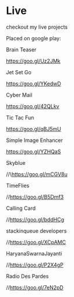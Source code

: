 # Live
checkout my live projects


Placed on google play:

Brain Teaser

https://goo.gl/Uz2JMk


Jet Set Go

https://goo.gl/YKedwD


Cyber Mail

https://goo.gl/42QLkv


Tic Tac Fun

https://goo.gl/qBJ5mU


Simple Image Enhancer

https://goo.gl/YZHQaS

Skyblue

//\\https://goo.gl/mCGV8u

TimeFlies

//https://goo.gl/B5Dmf3

Calling Card

//https://goo.gl/bddHCg

stackinqueue developers

//https://goo.gl/XCpAMC

HaryanaSwarnaJayanti

//https://goo.gl/P2X4gP

Radio Des Pardes

//https://goo.gl/7eN2pD

